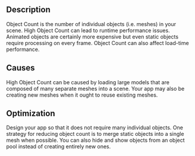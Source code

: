 ## Description
Object Count is the number of individual objects (i.e. meshes) in your scene. High Object Count can lead to runtime performance issues. Animated objects are certainly more expensive but even static objects require processing on every frame.
Object Count can also affect load-time performance.

## Causes
High Object Count can be caused by loading large models that are composed of many separate meshes into a scene. Your app may also be creating new meshes when it ought to reuse existing meshes.

## Optimization
Design your app so that it does not require many individual objects.
One strategy for reducing object count is to merge static objects into a single mesh when possible.
You can also hide and show objects from an object pool instead of creating entirely new ones.
